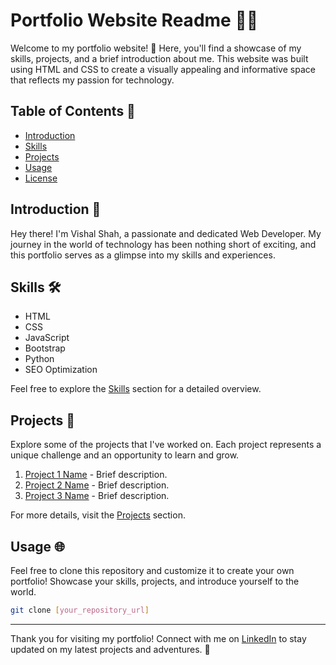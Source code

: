 # Portfolio Website Readme 👨‍💻

Welcome to my portfolio website! 🚀 Here, you'll find a showcase of my skills, projects, and a brief introduction about me. This website was built using HTML and CSS to create a visually appealing and informative space that reflects my passion for technology.

## Table of Contents 📑

- [Introduction](#introduction)
- [Skills](#skills)
- [Projects](#projects)
- [Usage](#usage)
- [License](#license)

## Introduction 👋

Hey there! I'm Vishal Shah, a passionate and dedicated Web Developer. My journey in the world of technology has been nothing short of exciting, and this portfolio serves as a glimpse into my skills and experiences.

## Skills 🛠️

- HTML
- CSS
- JavaScript
- Bootstrap
- Python
- SEO Optimization 

Feel free to explore the [Skills](#skills) section for a detailed overview.

## Projects 🚧

Explore some of the projects that I've worked on. Each project represents a unique challenge and an opportunity to learn and grow.

1. [Project 1 Name](#) - Brief description.
2. [Project 2 Name](#) - Brief description.
3. [Project 3 Name](#) - Brief description.

For more details, visit the [Projects](#projects) section.

## Usage 🌐

Feel free to clone this repository and customize it to create your own portfolio! Showcase your skills, projects, and introduce yourself to the world.

```bash
git clone [your_repository_url]
```

---

Thank you for visiting my portfolio! Connect with me on [LinkedIn](https://www.linkedin.com/in/vishal-shah-256204238/) to stay updated on my latest projects and adventures. 🚀
